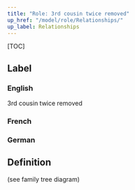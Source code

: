 ```yaml
---
title: "Role: 3rd cousin twice removed"
up_href: "/model/role/Relationships/"
up_label: Relationships
---
```


[TOC]

## Label

### English
3rd cousin twice removed

### French


### German


## Definition
(see family tree diagram)
